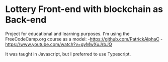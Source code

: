 # Lottery Front-end with blockchain as Back-end 

Project for educational and learning purposes.
I'm using the FreeCodeCamp.org course as a model:
-https://github.com/PatrickAlphaC
-https://www.youtube.com/watch?v=gyMwXuJrbJQ

It was taught in Javascript, but I preferred to use Typescript.
